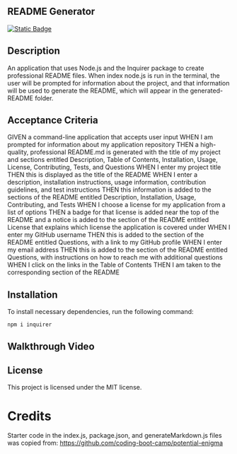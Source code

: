 ## README Generator

[![Static Badge](https://img.shields.io/badge/License-MIT-lightblue)](https://choosealicense.com/licenses/mit/)

## Description
An application that uses Node.js and the Inquirer package to create professional README files. When index node.js is run in the terminal, the user will be prompted for information about the project, and that information will be used to generate the README, which will appear in the generated-README folder. 

## Acceptance Criteria
GIVEN a command-line application that accepts user input
WHEN I am prompted for information about my application repository
THEN a high-quality, professional README.md is generated with the title of my project and sections entitled Description, Table of Contents, Installation, Usage, License, Contributing, Tests, and Questions
WHEN I enter my project title
THEN this is displayed as the title of the README
WHEN I enter a description, installation instructions, usage information, contribution guidelines, and test instructions
THEN this information is added to the sections of the README entitled Description, Installation, Usage, Contributing, and Tests
WHEN I choose a license for my application from a list of options
THEN a badge for that license is added near the top of the README and a notice is added to the section of the README entitled License that explains which license the application is covered under
WHEN I enter my GitHub username
THEN this is added to the section of the README entitled Questions, with a link to my GitHub profile
WHEN I enter my email address
THEN this is added to the section of the README entitled Questions, with instructions on how to reach me with additional questions
WHEN I click on the links in the Table of Contents
THEN I am taken to the corresponding section of the README

## Installation
To install necessary dependencies, run the following command:
~~~
npm i inquirer
~~~

## Walkthrough Video 


## License
This project is licensed under the MIT license.

# Credits
Starter code in the index.js, package.json, and generateMarkdown.js files was copied from: https://github.com/coding-boot-camp/potential-enigma
